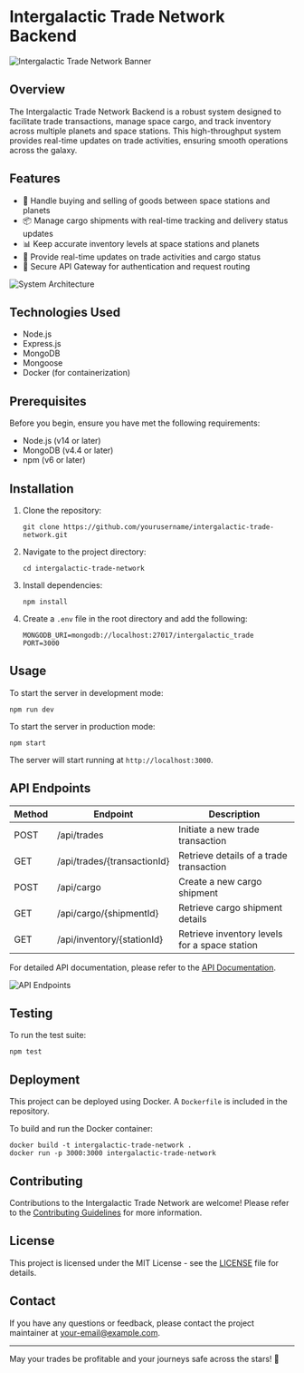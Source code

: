 # Intergalactic Trade Network Backend

![Intergalactic Trade Network Banner](https://cdn.prod.website-files.com/65943d23dc44e6ce92eb6b67/65fc9f534c1398dac499304d_commercial_search-p-1600.jpg)

## Overview

The Intergalactic Trade Network Backend is a robust system designed to facilitate trade transactions, manage space cargo, and track inventory across multiple planets and space stations. This high-throughput system provides real-time updates on trade activities, ensuring smooth operations across the galaxy.

## Features

- 🚀 Handle buying and selling of goods between space stations and planets
- 📦 Manage cargo shipments with real-time tracking and delivery status updates
- 📊 Keep accurate inventory levels at space stations and planets
- 🔄 Provide real-time updates on trade activities and cargo status
- 🔐 Secure API Gateway for authentication and request routing

![System Architecture](https://via.placeholder.com/800x600.png?text=System+Architecture+Diagram)

## Technologies Used

- Node.js
- Express.js
- MongoDB
- Mongoose
- Docker (for containerization)

## Prerequisites

Before you begin, ensure you have met the following requirements:

- Node.js (v14 or later)
- MongoDB (v4.4 or later)
- npm (v6 or later)

## Installation

1. Clone the repository:
   ```
   git clone https://github.com/yourusername/intergalactic-trade-network.git
   ```

2. Navigate to the project directory:
   ```
   cd intergalactic-trade-network
   ```

3. Install dependencies:
   ```
   npm install
   ```

4. Create a `.env` file in the root directory and add the following:
   ```
   MONGODB_URI=mongodb://localhost:27017/intergalactic_trade
   PORT=3000
   ```

## Usage

To start the server in development mode:

```
npm run dev
```

To start the server in production mode:

```
npm start
```

The server will start running at `http://localhost:3000`.

## API Endpoints

| Method | Endpoint | Description |
|--------|----------|-------------|
| POST | /api/trades | Initiate a new trade transaction |
| GET | /api/trades/{transactionId} | Retrieve details of a trade transaction |
| POST | /api/cargo | Create a new cargo shipment |
| GET | /api/cargo/{shipmentId} | Retrieve cargo shipment details |
| GET | /api/inventory/{stationId} | Retrieve inventory levels for a space station |

For detailed API documentation, please refer to the [API Documentation](link-to-your-api-docs).

![API Endpoints](https://via.placeholder.com/600x400.png?text=API+Endpoints+Diagram)

## Testing

To run the test suite:

```
npm test
```

## Deployment

This project can be deployed using Docker. A `Dockerfile` is included in the repository.

To build and run the Docker container:

```
docker build -t intergalactic-trade-network .
docker run -p 3000:3000 intergalactic-trade-network
```

## Contributing

Contributions to the Intergalactic Trade Network are welcome! Please refer to the [Contributing Guidelines](CONTRIBUTING.md) for more information.

## License

This project is licensed under the MIT License - see the [LICENSE](LICENSE) file for details.

## Contact

If you have any questions or feedback, please contact the project maintainer at [your-email@example.com](mailto:devrishijain07@gmail.com).

---

May your trades be profitable and your journeys safe across the stars! 🌠
